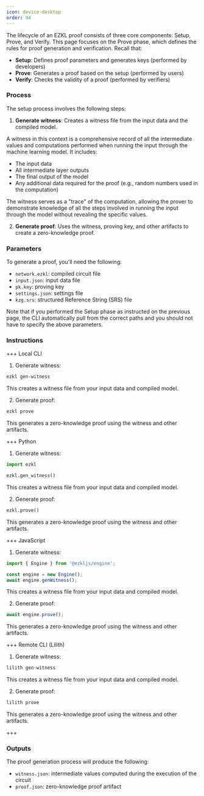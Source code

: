 ```yaml
---
icon: device-desktop
order: 94
---
```

The lifecycle of an EZKL proof consists of three core components: Setup, Prove, and Verify. This page focuses on the Prove phase, which defines the rules for proof generation and verification. Recall that:
- **Setup**: Defines proof parameters and generates keys (performed by developers)
- **Prove**: Generates a proof based on the setup (performed by users)
- **Verify**: Checks the validity of a proof (performed by verifiers)

### Process
The setup process involves the following steps:
1. **Generate witness**: Creates a witness file from the input data and the compiled model. 

A witness in this context is a comprehensive record of all the intermediate values and computations performed when running the input through the machine learning model. It includes:
* The input data
* All intermediate layer outputs
* The final output of the model
* Any additional data required for the proof (e.g., random numbers used in the computation)

The witness serves as a "trace" of the computation, allowing the prover to demonstrate knowledge of all the steps involved in running the input through the model without revealing the specific values.

2. **Generate proof**: Uses the witness, proving key, and other artifacts to create a zero-knowledge proof.

### Parameters
To generate a proof, you'll need the following:
- `network.ezkl`: compiled circuit file
- `input.json`: input data file 
- `pk.key`: proving key
- `settings.json`: settings file
- `kzg.srs`: structured Reference String (SRS) file

Note that if you performed the Setup phase as instructed on the previous page, the CLI automatically pull from the correct paths and you should not have to specify the above parameters.

### Instructions
+++ Local CLI

1. Generate witness:
```bash
ezkl gen-witness
```
This creates a witness file from your input data and compiled model.

2. Generate proof:
``` bash
ezkl prove
```
This generates a zero-knowledge proof using the witness and other artifacts.

+++ Python

1. Generate witness:
```python
import ezkl

ezkl.gen_witness()
```
This creates a witness file from your input data and compiled model.

2. Generate proof:
```python
ezkl.prove()
```
This generates a zero-knowledge proof using the witness and other artifacts.

+++ JavaScript

1. Generate witness:
```javascript
import { Engine } from '@ezkljs/engine';

const engine = new Engine();
await engine.genWitness();
```
This creates a witness file from your input data and compiled model.

2. Generate proof:
```javascript
await engine.prove();
```
This generates a zero-knowledge proof using the witness and other artifacts.

+++ Remote CLI (Lilith)

1. Generate witness:
```bash
lilith gen-witness
```
This creates a witness file from your input data and compiled model.

2. Generate proof:
```bash
lilith prove
```
This generates a zero-knowledge proof using the witness and other artifacts.

+++
### Outputs
The proof generation process will produce the following:
- `witness.json`: intermediate values computed during the execution of the circuit
- `proof.json`: zero-knowledge proof artifact